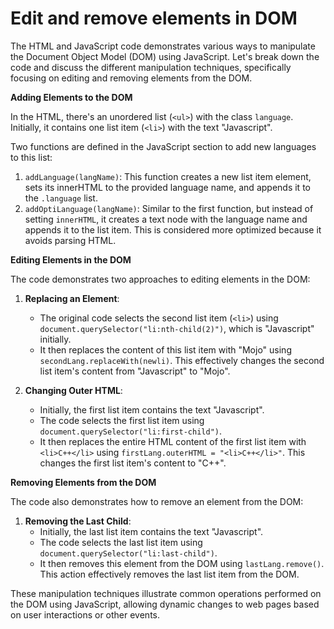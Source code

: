 # Edit and remove elements in DOM

The HTML and JavaScript code demonstrates various ways to manipulate the Document Object Model (DOM) using JavaScript. Let's break down the code and discuss the different manipulation techniques, specifically focusing on editing and removing elements from the DOM.

**Adding Elements to the DOM**

In the HTML, there's an unordered list (`<ul>`) with the class `language`. Initially, it contains one list item (`<li>`) with the text "Javascript".

Two functions are defined in the JavaScript section to add new languages to this list:

1. `addLanguage(langName)`: This function creates a new list item element, sets its innerHTML to the provided language name, and appends it to the `.language` list.
2. `addOptiLanguage(langName)`: Similar to the first function, but instead of setting `innerHTML`, it creates a text node with the language name and appends it to the list item. This is considered more optimized because it avoids parsing HTML.

**Editing Elements in the DOM**

The code demonstrates two approaches to editing elements in the DOM:

1. **Replacing an Element**:

   - The original code selects the second list item (`<li>`) using `document.querySelector("li:nth-child(2)")`, which is "Javascript" initially.
   - It then replaces the content of this list item with "Mojo" using `secondLang.replaceWith(newli)`. This effectively changes the second list item's content from "Javascript" to "Mojo".

2. **Changing Outer HTML**:
   - Initially, the first list item contains the text "Javascript".
   - The code selects the first list item using `document.querySelector("li:first-child")`.
   - It then replaces the entire HTML content of the first list item with `<li>C++</li>` using `firstLang.outerHTML = "<li>C++</li>"`. This changes the first list item's content to "C++".

**Removing Elements from the DOM**

The code also demonstrates how to remove an element from the DOM:

1. **Removing the Last Child**:
   - Initially, the last list item contains the text "Javascript".
   - The code selects the last list item using `document.querySelector("li:last-child")`.
   - It then removes this element from the DOM using `lastLang.remove()`. This action effectively removes the last list item from the DOM.

These manipulation techniques illustrate common operations performed on the DOM using JavaScript, allowing dynamic changes to web pages based on user interactions or other events.

